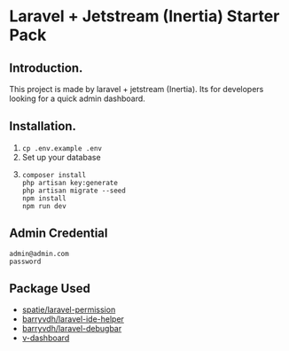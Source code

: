 # Laravel + Jetstream (Inertia) Starter Pack

## Introduction.

This project is made by laravel + jetstream (Inertia). Its for developers looking for a quick admin dashboard.

## Installation.

1.  `cp .env.example .env`
2.  Set up your database
3.  ```
    composer install
    php artisan key:generate
    php artisan migrate --seed
    npm install
    npm run dev
    ```

## Admin Credential

```
admin@admin.com
password
```

## Package Used

-   [spatie/laravel-permission](https://github.com/spatie/laravel-permission)
-   [barryvdh/laravel-ide-helper](https://github.com/barryvdh/laravel-ide-helper)
-   [barryvdh/laravel-debugbar](https://github.com/barryvdh/laravel-debugbar)
-   [v-dashboard](https://github.com/wobsoriano/v-dashboard)
